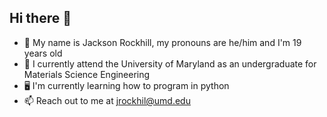 ## Hi there 👋
* 👋 My name is Jackson Rockhill, my pronouns are he/him and I'm 19 years old
* 🏫 I currently attend the University of Maryland as an undergraduate for Materials Science Engineering
* 🖥️ I'm currently learning how to program in python
* 📫 Reach out to me at jrockhil@umd.edu

<!--
**JRockhill98/JRockhill98** is a ✨ _special_ ✨ repository because its `README.md` (this file) appears on your GitHub profile.

Here are some ideas to get you started:

- 🔭 I’m currently working on ...
- 🌱 I’m currently learning ...
- 👯 I’m looking to collaborate on ...
- 🤔 I’m looking for help with ...
- 💬 Ask me about ...
- 📫 How to reach me: ...
- 😄 Pronouns: ...
- ⚡ Fun fact: ...
-->
